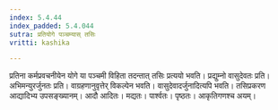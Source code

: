 ```yaml
---
index: 5.4.44
index_padded: 5.4.044
sutra: प्रतियोगे पञ्चम्यास् तसिः
vritti: kashika

---
```

प्रतिना कर्मप्रवचनीयेन योगे या पञ्चमी विहिता तदन्तात् तसिः प्रत्ययो भवति। प्रद्युम्नो वासुदेवतः प्रति। अभिमन्युरर्जुनतः प्रति। वाग्रहणानुवृत्तेर् विकल्पेन भवति। वासुदेवादर्जुनादित्यपि भवति। तसिप्रकरण आद्यादिभ्य उपसङ्ख्यानम्। आदौ आदितः। मद्यतः। पार्श्वतः। पृष्ठतः। आकृतिगणश्च अयम्।